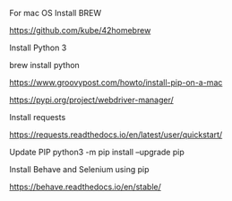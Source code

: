 
For mac OS
Install BREW

https://github.com/kube/42homebrew

Install Python 3

brew install python

https://www.groovypost.com/howto/install-pip-on-a-mac

https://pypi.org/project/webdriver-manager/

Install requests

https://requests.readthedocs.io/en/latest/user/quickstart/

Update PIP
python3 -m pip install –upgrade pip 

Install Behave and Selenium using pip

https://behave.readthedocs.io/en/stable/
